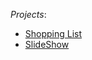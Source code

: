  *Projects*:
* [Shopping List](https://lorena4.github.io/JavaScript-Projects/Modulul7/shopping_list/) 
* [SlideShow](https://lorena4.github.io/JavaScript-Projects/Modulul7/slideshow_start/)